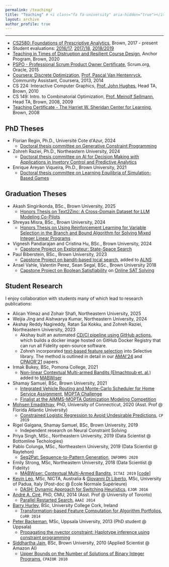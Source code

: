 ```yaml
---
permalink: /teaching/
title: "Teaching" # <i class="fa fa-university" aria-hidden="true"></i> 
layout: archive
author_profile: true
---
```


---

- [CS2580: Foundations of Prescriptive Analytics](https://cs.brown.edu/courses/csci2951-o/), Brown, 2017 - present
- Student evaluations: [2016/17](https://cs.brown.edu/courses/csci2951-o/2017_spring/2017_spring_evaluations.pdf), [2017/18](https://cs.brown.edu/courses/csci2951-o/2017_fall/2017_fall_evaluations.pdf), [2018/2019](https://thecriticalreview.org/search/CSCI/2951O)
- [Teaching in Times of Distruption and Resilient Course Design](https://www.brown.edu/sheridan/programs-services/institutes-retreats/anchor), Anchor Program, Brown, 2020
- [PSPO - Professional Scrum Product Owner Certificate](https://www.scrum.org/professional-scrum-product-owner-i-certification), Scrum.org, Oracle, 2015
- [Coursera: Discrete Optimization](https://www.coursera.org/learn/discrete-optimization), [Prof. Pascal Van Hentenryck](https://sites.gatech.edu/pascal-van-hentenryck/), Community Assistant, Coursera, 2013, 2014
- CS 224: Interactive Computer Graphics, [Prof. John Hughes](http://cs.brown.edu/people/jhughes/), Head TA, Brown, 2010
- CS 149: Intro. to Combinatorial Optimization, [Prof. Meinolf Sellmann](https://en.wikipedia.org/wiki/Meinolf_Sellmann), Head TA, Brown, 2008, 2009
- [Teaching Certificate - The Harriet W. Sheridan Center for Learning](https://www.brown.edu/about/administration/sheridan-center/), Brown, 2008

## PhD Theses
* Florian Regin, Ph.D., Université Cote d'Azur, 2024
  * [Doctoral thesis committee on Generative Constraint Programming]()
* Zohreh Raziei, Ph.D., Northeastern University, 2024
  * [Doctoral thesis committee on AI for Decision Making with Applications in Invetory Control and Predictive Analytics](https://repository.library.northeastern.edu/files/neu:ms35wj46m)
* Enrique Areyan Viqueira, Ph.D., Brown University, 2021
  * [Doctoral thesis committee on Learning Equilibria of Simulation-Based Games](https://cs.brown.edu/media/filer_public/56/40/56408eea-0a13-499d-816c-f756ed3633b8/areyanviqueiraenrique.pdf)

 ## Graduation Theses
 * Akash Singirikonda, BSc., Brown University, 2025
   * [Honors Thesis on Text2Zinc: A Cross-Domain Dataset for LLM Modeling Co-Pilots]()
 * Shreyas Misra, BSc., Brown University, 2024
   * [Honors Thesis on Using Reinforcement Learning for Variable Selection in the Branch and Bound Algorithm for Solving Mixed Integer Linear Programs](https://cs.brown.edu/media/filer_public/be/7d/be7d5798-e4a2-4053-8ed5-afcdea8217dc/mishrashreyas_dutt.pdf)
 * Vignesh Pandiarajan and Cristina Hu, BSc., Brown University, 2024
   * [Capstone Project on Explorateur: State-Space Search](https://cs.brown.edu/media/filer_public/81/fe/81fec96a-c739-461c-ac99-b1e447271d11/hucristina_pandiarajanvignesh_capstone_abstract.pdf)
 * Paul Biberstein, BSc., Brown University, 2023
   * [Capstone Project on bandit-based local search](https://cs.brown.edu/media/filer_public/ba/c5/bac53530-7432-4d04-870f-701e7b7dcdb0/bibersteinpaul.pdf), added to [ALNS](https://alns.readthedocs.io/en/latest/examples/alns_features.html#More-advanced-bandit-algorithms)
* Ansel Vahle, Valentin Perez, Sean Segal, BSc., Brown University 2018 
  * [Capstone Project on Boolean Satisfiability](https://cs.brown.edu/media/filer_public/ab/07/ab078691-8c27-4d68-b2b0-b2fa39c3b48a/vahleansel.pdf) on [Online SAT Solving](https://github.com/skadio/cs2951o-capstone)
    
## Student Research

I enjoy collaboration with students many of which lead to research publications:
* Alican Yilmaz and Zohair Shafi, Northeastern University, 2025
* Weijia Jing and Aishwarya Kumar, Northeastern University, 2024
* Akshay Reddy Nagireddy, Ratan Sai Kokku, and Zohreh Raziei, Northeastern University, 2023
  * Akshay built an automated [CD/CI pipeline using GitHub actions](https://github.com/skadio/atlas_docker), which builds a docker image hosted on GitHub Docker Registry that can run all Fidelity open-source software.
  * Zohreh incorporated [text-based feature selection](https://github.com/fidelity/selective?tab=readme-ov-file#text-based-selection) into Selective library. The method is outlined in detail in our [AMAI'24](https://link.springer.com/epdf/10.1007/s10472-024-09941-x?sharing_token=9XBJ6cdglsdji19gFwuqQve4RwlQNchNByi7wbcMAY4VwIBKydj3Ja9OBjALNpg8nuO300abjlrHmZQFBVUqar-uYhBML28cmbovFgiHRRvd7TM2QAA_Hwd5J3U2MmKx0ugXwF6yz2hW75_88JpLmXSDJSuyCEwqZqtOcB7BhJU%3D) and [CPAIOR'21](https://link.springer.com/chapter/10.1007/978-3-030-78230-6_27) papers. 
* Irmak Bukey, BSc, Pomona College, 2021 
  * [Non-linear Contextual Multi-armed Bandits (Elmachtoub et. al.)](https://arxiv.org/abs/1706.04687) added to [MABWiser](https://github.com/fidelity/mabwiser)
* Shamay Samuel, BSc, Brown University, 2021
  * [Integrated Vehicle Routing and Monte-Carlo Scheduler for Home Service Assignment](https://arxiv.org/abs/2106.16176), [MOPTA Challenge](https://coral.ise.lehigh.edu/~mopta/)
  * [Finalist at the AIMMS-MOPTA Optimization Modeling Competition](http://cs.brown.edu/news/2021/08/11/brown-cs-team-takes-third-place-thirteenth-modeling-and-optimization-competition/)
* [Mohsen Emadikhiav](https://business.fau.edu/faculty-research/new-faculty-fall-2020/mohsen-emadikhiav/index.php), PhD, University of Connecticut, 2020 (Asst. Prof @ Florida Atlantic University)
  * [Constrained Logistic Regression to Avoid Undesirable Predictions](https://cp2019.a4cp.org/accepted_abstracts.html), `CP 2019`
* Rigel Galgana, Shamay Samuel, BSc, Brown University, 2019
  * Independent research on Neural Constraint Solving
* Priya Singh, MSc., Northeastern University, 2019 (Data Scientist @ Bottomline Techologies)
* Pablo Colunga, MSc., Northeastern University, 2019 (Data Scientist @ Raytehon)
  * [Seq2Pat: Sequence-to-Pattern Generation](https://github.com/fidelity/seq2pat), `INFORMS 2020`
* Emily Strong, MSc, Northeastern University, 2018 (Data Scientist @ Fidelity)
  * [MABWiser: Contextual Multi-Armed Bandits](https://ieeexplore.ieee.org/document/8995418), `ICTAI 2019` [[code]](https://github.com/fmr-llc/mabwiser)
* [Kevin Leo](https://scholar.google.com/citations?user=LA15o4gAAAAJ&hl=en), MSc, NICTA, Australia & [Giovanni Di Liberto](https://diliberg.net/), MSc, University of Padua, Italy (Post-doc @ École Normale Supérieure)
  * [DASH: Dynamic Approach for Switching Heuristics](http://link.springer.com/article/10.1007%2Fs10601-015-9211-0), `EJOR 2016` 
* [André A. Ciré](https://www.rotman.utoronto.ca/FacultyAndResearch/Faculty/FacultyBios/Cire.aspx), PhD, CMU, 2014 (Asst. Prof @ University of Toronto)
  * [Parallel Restarted Search](https://www.aaai.org/ocs/index.php/AAAI/AAAI14/paper/viewFile/8597/8509), `AAAI 2014`
* [Barry Hurley](https://scholar.google.com/citations?user=pb2aWU4AAAAJ&hl=en), BSc, University College Cork, Ireland
  * [Transformation-based Feature Computation for Algorithm Portfolios](http://arxiv.org/abs/1401.2474), `CoRR 2014` 
* [Peter Backeman](https://scholar.google.se/citations?hl=sv&user=N6nl4_sAAAAJ&view_op=list_works&sortby=pubdate),
 MSc, Uppsala University, 2013 (PhD student @ Uppsala)
  * [Propagating the nvector constraint: Haplotype inference using constraint programming](http://uu.diva-portal.org/smash/get/diva2:669008/FULLTEXT01.pdf) 
* [Siddhartha Jain](https://scholar.google.com/citations?user=mBJIa8cAAAAJ&hl=en), BSc, Brown University, 2010 (Applied Scientist @ Amazon AI)
  * [Upper Bounds on the Number of Solutions of Binary Integer Programs](http://www.springerlink.com/content/l23l736k681t8800/), `CPAIOR 2010` 
